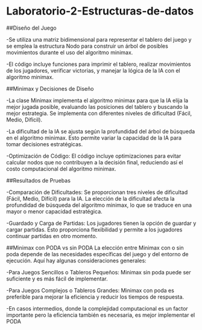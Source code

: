 # Laboratorio-2-Estructuras-de-datos

##Diseño del Juego

-Se utiliza una matriz bidimensional para representar el tablero del juego y se emplea la estructura Nodo para construir un árbol de posibles movimientos durante el uso del algoritmo minimax.

-El código incluye funciones para imprimir el tablero, realizar movimientos de los jugadores, verificar victorias, y manejar la lógica de la IA con el algoritmo minimax.


##Minimax y Decisiones de Diseño

-La clase Minimax implementa el algoritmo minimax para que la IA elija la mejor jugada posible, evaluando las posiciones del tablero y buscando la mejor estrategia. Se implementa con diferentes niveles de dificultad (Fácil, Medio, Difícil).

-La dificultad de la IA se ajusta según la profundidad del árbol de búsqueda en el algoritmo minimax. Esto permite variar la capacidad de la IA para tomar decisiones estratégicas.

-Optimización de Código: El código incluye optimizaciones para evitar calcular nodos que no contribuyen a la decisión final, reduciendo así el costo computacional del algoritmo minimax.


##Resultados de Pruebas

-Comparación de Dificultades: Se proporcionan tres niveles de dificultad (Fácil, Medio, Difícil) para la IA. La elección de la dificultad afecta la profundidad de búsqueda del algoritmo minimax, lo que se traduce en una mayor o menor capacidad estratégica.

-Guardado y Carga de Partidas: Los jugadores tienen la opción de guardar y cargar partidas. Esto proporciona flexibilidad y permite a los jugadores continuar partidas en otro momento.


##Minimax con PODA vs sin PODA
La elección entre Minimax con o sin poda depende de las necesidades específicas del juego y del entorno de ejecución. Aquí hay algunas consideraciones generales:

-Para Juegos Sencillos o Tableros Pequeños: Minimax sin poda puede ser suficiente y es más fácil de implementar.

-Para Juegos Complejos o Tableros Grandes: Minimax con poda es preferible para mejorar la eficiencia y reducir los tiempos de respuesta.

-En casos intermedios, donde la complejidad computacional es un factor importante pero la eficiencia también es necesaria, es mejor implementar el PODA